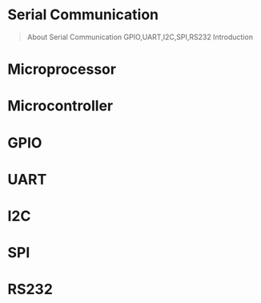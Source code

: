 # Serial Communication
> About Serial Communication GPIO,UART,I2C,SPI,RS232 Introduction 

# Microprocessor

# Microcontroller

# GPIO

# UART

# I2C

# SPI

# RS232


